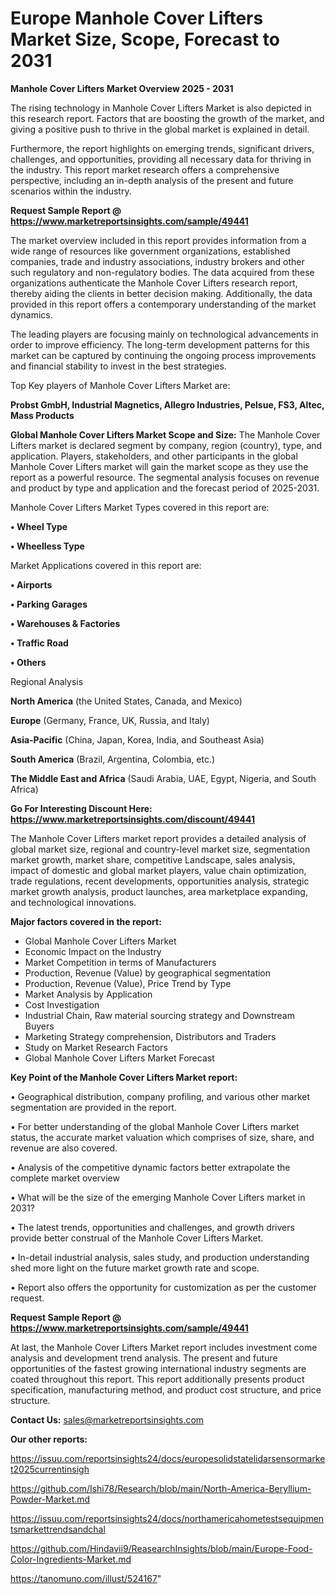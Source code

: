 # Europe Manhole Cover Lifters Market Size, Scope, Forecast to 2031

<Strong> Manhole Cover Lifters Market Overview 2025 - 2031</strong>

The rising technology in Manhole Cover Lifters Market is also depicted in this research report. Factors that are boosting the growth of the market, and giving a positive push to thrive in the global market is explained in detail.

Furthermore, the report highlights on emerging trends, significant drivers, challenges, and opportunities, providing all necessary data for thriving in the industry. This report market research offers a comprehensive perspective, including an in-depth analysis of the present and future scenarios within the industry.

<strong>Request Sample Report @ <a href=https://www.marketreportsinsights.com/sample/49441>https://www.marketreportsinsights.com/sample/49441</a></strong>

The market overview included in this report provides information from a wide range of resources like government organizations, established companies, trade and industry associations, industry brokers and other such regulatory and non-regulatory bodies. The data acquired from these organizations authenticate the Manhole Cover Lifters research report, thereby aiding the clients in better decision making. Additionally, the data provided in this report offers a contemporary understanding of the market dynamics.

The leading players are focusing mainly on technological advancements in order to improve efficiency. The long-term development patterns for this market can be captured by continuing the ongoing process improvements and financial stability to invest in the best strategies.

Top Key players of Manhole Cover Lifters Market are:

<strong>Probst GmbH, Industrial Magnetics, Allegro Industries, Pelsue, FS3, Altec, Mass Products</strong>

<strong><b>Global Manhole Cover Lifters Market Scope and Size:</b></strong>
The Manhole Cover Lifters market is declared segment by company, region (country), type, and application. Players, stakeholders, and other participants in the global Manhole Cover Lifters market will gain the market scope as they use the report as a powerful resource. The segmental analysis focuses on revenue and product by type and application and the forecast period of 2025-2031.

Manhole Cover Lifters Market Types covered in this report are:

<strong>•  Wheel Type

•  Wheelless Type</strong>

Market Applications covered in this report are:

<strong>•  Airports

•  Parking Garages

•  Warehouses & Factories

•  Traffic Road

•  Others</strong> 

Regional Analysis

<strong>North America</strong> (the United States, Canada, and Mexico)

<strong>Europe</strong> (Germany, France, UK, Russia, and Italy)

<strong>Asia-Pacific</strong> (China, Japan, Korea, India, and Southeast Asia)

<strong>South America</strong> (Brazil, Argentina, Colombia, etc.)

<strong>The Middle East and Africa</strong> (Saudi Arabia, UAE, Egypt, Nigeria, and South Africa)

<strong>Go For Interesting Discount Here: <a href=https://www.marketreportsinsights.com/discount/49441>https://www.marketreportsinsights.com/discount/49441</a></strong>

The Manhole Cover Lifters market report provides a detailed analysis of global market size, regional and country-level market size, segmentation market growth, market share, competitive Landscape, sales analysis, impact of domestic and global market players, value chain optimization, trade regulations, recent developments, opportunities analysis, strategic market growth analysis, product launches, area marketplace expanding, and technological innovations.

<strong><b>Major factors covered in the report:</b></strong>
<ul>
  <li>Global Manhole Cover Lifters Market </li>
  <li>Economic Impact on the Industry</li>
  <li>Market Competition in terms of Manufacturers</li>
  <li>Production, Revenue (Value) by geographical segmentation</li>
  <li>Production, Revenue (Value), Price Trend by Type</li>
  <li>Market Analysis by Application</li>
  <li>Cost Investigation</li>
  <li>Industrial Chain, Raw material sourcing strategy and Downstream Buyers</li>
  <li>Marketing Strategy comprehension, Distributors and Traders</li>
  <li>Study on Market Research Factors</li>
  <li>Global Manhole Cover Lifters Market Forecast</li>
</ul>

<strong><b>Key Point of the Manhole Cover Lifters Market report:</b></strong>

• Geographical distribution, company profiling, and various other market segmentation are provided in the report.

• For better understanding of the global Manhole Cover Lifters market status, the accurate market valuation which comprises of size, share, and revenue are also covered.

• Analysis of the competitive dynamic factors better extrapolate the complete market overview

• What will be the size of the emerging Manhole Cover Lifters market in 2031?

• The latest trends, opportunities and challenges, and growth drivers provide better construal of the Manhole Cover Lifters Market.

• In-detail industrial analysis, sales study, and production understanding shed more light on the future market growth rate and scope.

• Report also offers the opportunity for customization as per the customer request.

<strong>Request Sample Report @ <a href=https://www.marketreportsinsights.com/sample/49441>https://www.marketreportsinsights.com/sample/49441</a></strong>

At last, the Manhole Cover Lifters Market report includes investment come analysis and development trend analysis. The present and future opportunities of the fastest growing international industry segments are coated throughout this report. This report additionally presents product specification, manufacturing method, and product cost structure, and price structure.

<strong>Contact Us:</strong>
sales@marketreportsinsights.com

<strong>Our other reports:</strong>

<a href=https://issuu.com/reportsinsights24/docs/europesolidstatelidarsensormarket2025currentinsigh>https://issuu.com/reportsinsights24/docs/europesolidstatelidarsensormarket2025currentinsigh</a>

<a href=https://github.com/Ishi78/Research/blob/main/North-America-Beryllium-Powder-Market.md>https://github.com/Ishi78/Research/blob/main/North-America-Beryllium-Powder-Market.md</a>

<a href=https://issuu.com/reportsinsights24/docs/northamericahometestsequipmentsmarkettrendsandchal>https://issuu.com/reportsinsights24/docs/northamericahometestsequipmentsmarkettrendsandchal</a>

<a href=https://github.com/Hindavii9/ReasearchInsights/blob/main/Europe-Food-Color-Ingredients-Market.md>https://github.com/Hindavii9/ReasearchInsights/blob/main/Europe-Food-Color-Ingredients-Market.md</a>

<a href=https://tanomuno.com/illust/524167>https://tanomuno.com/illust/524167</a>"
